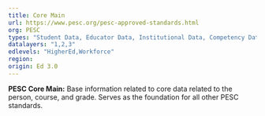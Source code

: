 ```yaml
---
title: Core Main
url: https://www.pesc.org/pesc-approved-standards.html
org: PESC
types: "Student Data, Educator Data, Institutional Data, Competency Data"
datalayers: "1,2,3"
edlevels: "HigherEd,Workforce"
region:
origin: Ed 3.0
---
```

**PESC Core Main:** Base information related to core data related to the person, course, and grade. Serves as the foundation for all other PESC standards.
